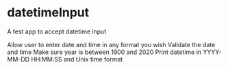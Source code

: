 # datetimeInput
 A test app to accept datetime input

 Allow user to enter date and time in any format you wish
 Validate the date and time
 Make sure year is between 1900 and 2020
 Print datetime in YYYY-MM-DD HH:MM:SS and Unix time format